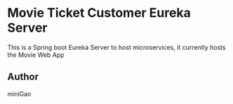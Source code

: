 # Movie Ticket Customer Eureka Server

This is a Spring boot Eureka Server to host microservices, it currently hosts the Movie Web App

## Author
miniGao